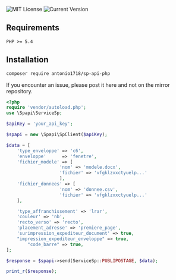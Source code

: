 [doc]: http://sandox-sp-api/?php#

![MIT License](https://img.shields.io/badge/license-MIT-007EC7.svg?style=flat-square)
![Current Version](https://img.shields.io/badge/version-1.0-green.svg)

## Requirements

`PHP >= 5.4`

## Installation

``` bash
composer require antonio1718/sp-api-php
```
If you encounter an issue, please post it here and not on the mirror repository.

````php
<?php
require 'vendor/autoload.php';
use \Spapi\ServiceSp;

$apiKey = 'your_api_key';

$spapi = new \Spapi\SpClient($apiKey);

$data = [
	'type_enveloppe' => 'c6',
	'enveloppe' 	 => 'fenetre',
	'fichier_modele' => [
					'nom' => 'modele.docx',
					'fichier' => 'vfgklzxxctyuelp...'
					],
	'fichier_donnees' => [
					'nom' => 'donnee.csv',
					'fichier' => 'vfgklzxxctyuelp...'
	],

	'type_affranchissement' => 'lrar',
	'couleur' => 'nb',
	'recto_verso' => 'recto',
	'placement_adresse' => 'premiere_page',
	'surimpression_expediteur_document' => true,
	"impression_expediteur_enveloppe" => true,
    	"code_barre" => true,
];

$response = $spapi->send(ServiceSp::PUBLIPOSTAGE, $data);

print_r($response);
````
